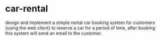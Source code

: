 # car-rental
design and implement a simple rental car booking system for customers (using the web client) to reserve a car for a period of time, after booking this system will send an email to the customer.
